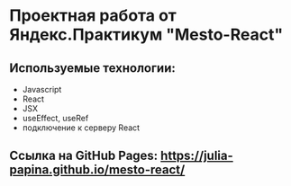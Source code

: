 # **Проектная работа от Яндекс.Практикум "Mesto-React"**

## Используемые технологии:
* Javascript
* React
* JSX
* useEffect, useRef
* подключение к серверу React

## Ссылка на GitHub Pages: https://julia-papina.github.io/mesto-react/

